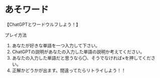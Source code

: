 # あそワード

【ChatGPTとワードウルフしよう！】

 プレイ方法
1.  あなたが好きな単語を一つ入力して下さい。
2.  ChatGPTの説明があなたの入力した単語の説明か考えてください。
3.  あなたの入力した単語だと思うなら〇、そうでなければ×を押してください。
4.  正解かどうかが出ます。間違ってたらリトライしよう！！


    
